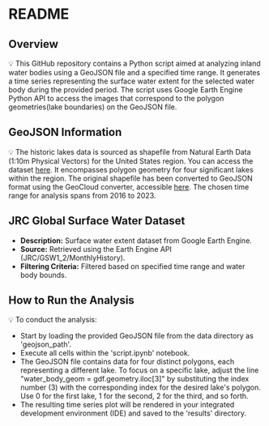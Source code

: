 # README

## Overview

💡 This GitHub repository contains a Python script aimed at analyzing inland water bodies using a GeoJSON file and a specified time range. It generates a time series representing the surface water extent for the selected water body during the provided period. The script uses Google Earth Engine Python API to access the images that correspond to the polygon geometries(lake boundaries) on the GeoJSON file.

## GeoJSON Information

💡 The historic lakes data is sourced as shapefile from Natural Earth Data (1:10m Physical Vectors) for the United States region. You can access the dataset [here](https://www.naturalearthdata.com/downloads/10m-physical-vectors/). It encompasses polygon geometry for four significant lakes within the region. The original shapefile has been converted to GeoJSON format using the GeoCloud converter, accessible [here](https://mygeodata.cloud/converter/shp-to-geojson). The chosen time range for analysis spans from 2016 to 2023. 

## JRC Global Surface Water Dataset

- **Description:** Surface water extent dataset from Google Earth Engine.
- **Source:** Retrieved using the Earth Engine API (JRC/GSW1_2/MonthlyHistory).
- **Filtering Criteria:** Filtered based on specified time range and water body bounds.

## How to Run the Analysis

💡 To conduct the analysis:
- Start by loading the provided GeoJSON file from the data directory as 'geojson_path'.
- Execute all cells within the 'script.ipynb' notebook.
- The GeoJSON file contains data for four distinct polygons, each representing a different lake. To focus on a specific lake, adjust the line "water_body_geom = gdf.geometry.iloc[3]" by substituting the index number (3) with the corresponding index for the desired lake's polygon. Use 0 for the first lake, 1 for the second, 2 for the third, and so forth.
- The resulting time series plot will be rendered in your integrated development environment (IDE) and saved to the 'results' directory.
